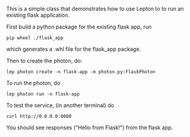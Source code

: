 This is a simple class that demonstrates how to use Lepton to to run an existing flask application.

First build a python package for the existing flask app, run

    pip wheel ./flask_app

which generates a .whl file for the flask_app package.

Then to create the photon, do:

    lep photon create -n flask-app -m photon.py:FlaskPhoton

To run the photon, do

    lep photon run -n flask-app

To test the service, (in another terminal) do

    curl http://0.0.0.0:8080

You should see responses ("Hello from Flask!") from the flask app.
